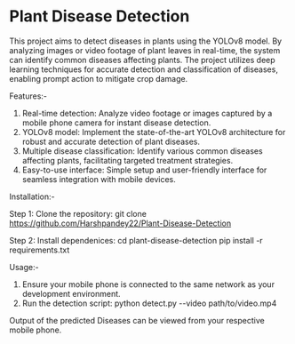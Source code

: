 # Plant Disease Detection 

This project aims to detect diseases in plants using the YOLOv8 model. By analyzing images or video footage of plant leaves in real-time, the system can identify common diseases affecting plants. The project utilizes deep learning techniques for accurate detection and classification of diseases, enabling prompt action to mitigate crop damage.

Features:-

1. Real-time detection: Analyze video footage or images captured by a mobile phone camera for instant disease detection.
2. YOLOv8 model: Implement the state-of-the-art YOLOv8 architecture for robust and accurate detection of plant diseases.
3. Multiple disease classification: Identify various common diseases affecting plants, facilitating targeted treatment strategies.
4. Easy-to-use interface: Simple setup and user-friendly interface for seamless integration with mobile devices.


Installation:-

Step 1: Clone the repository:
        git clone https://github.com/Harshpandey22/Plant-Disease-Detection

Step 2: Install dependenices: 
        cd plant-disease-detection 
        pip install -r requirements.txt


Usage:- 

1. Ensure your mobile phone is connected to the same network as your development environment.
2. Run the detection script:
       python detect.py --video path/to/video.mp4

Output of the predicted Diseases can be viewed from your respective mobile phone. 

